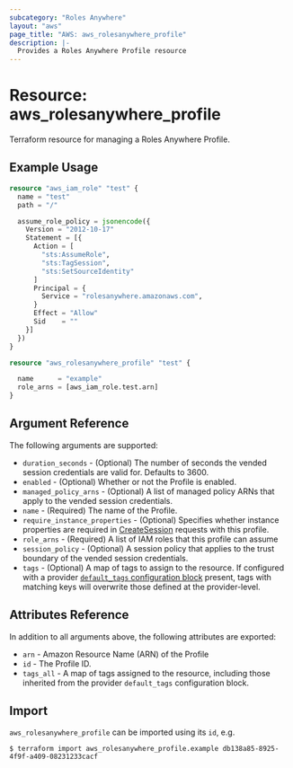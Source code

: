 ```yaml
---
subcategory: "Roles Anywhere"
layout: "aws"
page_title: "AWS: aws_rolesanywhere_profile"
description: |-
  Provides a Roles Anywhere Profile resource
---
```


# Resource: aws_rolesanywhere_profile

Terraform resource for managing a Roles Anywhere Profile.

## Example Usage

```terraform
resource "aws_iam_role" "test" {
  name = "test"
  path = "/"

  assume_role_policy = jsonencode({
    Version = "2012-10-17"
    Statement = [{
      Action = [
        "sts:AssumeRole",
        "sts:TagSession",
        "sts:SetSourceIdentity"
      ]
      Principal = {
        Service = "rolesanywhere.amazonaws.com",
      }
      Effect = "Allow"
      Sid    = ""
    }]
  })
}

resource "aws_rolesanywhere_profile" "test" {

  name      = "example"
  role_arns = [aws_iam_role.test.arn]
}
```

## Argument Reference

The following arguments are supported:

* `duration_seconds` - (Optional) The number of seconds the vended session credentials are valid for. Defaults to 3600.
* `enabled` - (Optional) Whether or not the Profile is enabled.
* `managed_policy_arns` - (Optional) A list of managed policy ARNs that apply to the vended session credentials.
* `name` - (Required) The name of the Profile.
* `require_instance_properties` - (Optional) Specifies whether instance properties are required in [CreateSession](https://docs.aws.amazon.com/rolesanywhere/latest/APIReference/API_CreateSession.html) requests with this profile.
* `role_arns` - (Required) A list of IAM roles that this profile can assume
* `session_policy` - (Optional) A session policy that applies to the trust boundary of the vended session credentials.
* `tags` - (Optional) A map of tags to assign to the resource. If configured with a provider [`default_tags` configuration block](https://registry.terraform.io/providers/hashicorp/aws/latest/docs#default_tags-configuration-block) present, tags with matching keys will overwrite those defined at the provider-level.

## Attributes Reference

In addition to all arguments above, the following attributes are exported:

* `arn` - Amazon Resource Name (ARN) of the Profile
* `id` - The Profile ID.
* `tags_all` - A map of tags assigned to the resource, including those inherited from the provider `default_tags` configuration block.

## Import

`aws_rolesanywhere_profile` can be imported using its `id`, e.g.

```
$ terraform import aws_rolesanywhere_profile.example db138a85-8925-4f9f-a409-08231233cacf
```
